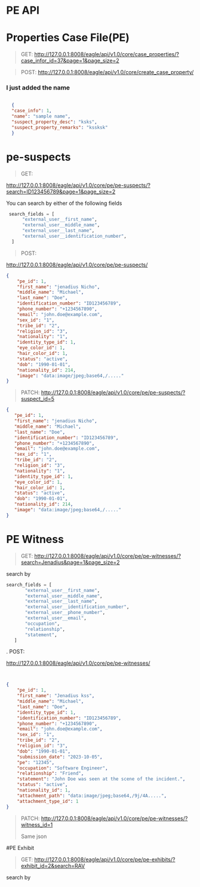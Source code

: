 # PE API

# Properties Case File(PE)
  > GET:
  http://127.0.0.1:8008/eagle/api/v1.0/core/case_properties/?case_infor_id=37&page=1&page_size=2

  > POST:
  http://127.0.0.1:8008/eagle/api/v1.0/core/create_case_property/
> 
  ### I just added the name
  
  ```json

    {
    "case_info": 1,
    "name": "sample name",
    "suspect_property_desc": "ksks",
    "suspect_property_remarks": "kssksk"
    }
```
# pe-suspects
> GET:
> 
  http://127.0.0.1:8008/eagle/api/v1.0/core/pe/pe-suspects/?search=ID123456789&page=1&page_size=2

  You can search by either of the following fields
  ```python
   search_fields = [
        "external_user__first_name",
        "external_user__middle_name",
        "external_user__last_name",
        "external_user__identification_number",
    ]


```
  

>POST:
>
http://127.0.0.1:8008/eagle/api/v1.0/core/pe/pe-suspects/
```json
{
    "pe_id": 1,
    "first_name": "jenadius Nicho",
    "middle_name": "Michael",
    "last_name": "Doe",
    "identification_number": "ID123456789",
    "phone_number": "+1234567890",
    "email": "john.doe@example.com",
    "sex_id": "1",
    "tribe_id": "2",
    "religion_id": "3",
    "nationality": "1",
    "identity_type_id": 1,
    "eye_color_id": 1,
    "hair_color_id": 1,
    "status": "active",
    "dob": "1990-01-01",
    "nationality_id": 214,
    "image": "data:image/jpeg;base64,/....."
}


```


> PATCH: 
  http://127.0.0.1:8008/eagle/api/v1.0/core/pe/pe-suspects/?suspect_id=5
>

 ```json
{
    "pe_id": 1,
    "first_name": "jenadius Nicho",
    "middle_name": "Michael",
    "last_name": "Doe",
    "identification_number": "ID123456789",
    "phone_number": "+1234567890",
    "email": "john.doe@example.com",
    "sex_id": "1",
    "tribe_id": "2",
    "religion_id": "3",
    "nationality": "1",
    "identity_type_id": 1,
    "eye_color_id": 1,
    "hair_color_id": 1,
    "status": "active",
    "dob": "1990-01-01",
    "nationality_id": 214,
    "image": "data:image/jpeg;base64,/....."
}
 ```


# PE Witness
> GET:
 http://127.0.0.1:8008/eagle/api/v1.0/core/pe/pe-witnesses/?search=Jenadius&page=1&page_size=2
>
> 
 search by 
 ```python
search_fields = [
        "external_user__first_name",
        "external_user__middle_name",
        "external_user__last_name",
        "external_user__identification_number",
        "external_user__phone_number",
        "external_user__email",
        "occupation",
        "relationship",
        "statement",
    ]
```

. POST:

 http://127.0.0.1:8008/eagle/api/v1.0/core/pe/pe-witnesses/


```json


{
    "pe_id": 1,
    "first_name": "Jenadius kss",
    "middle_name": "Michael",
    "last_name": "Doe",
    "identity_type_id": 1,
    "identification_number": "ID123456789",
    "phone_number": "+1234567890",
    "email": "john.doe@example.com",
    "sex_id": "1",
    "tribe_id": "2",
    "religion_id": "3",
    "dob": "1990-01-01",
    "submission_date": "2023-10-05",
    "pe": "12345",
    "occupation": "Software Engineer",
    "relationship": "Friend",
    "statement": "John Doe was seen at the scene of the incident.",
    "status": "active",
    "nationality_id": 1,
    "attachment_path": "data:image/jpeg;base64,/9j/4A.....",
    "attachment_type_id": 1
}


```

> PATCH:
http://127.0.0.1:8008/eagle/api/v1.0/core/pe/pe-witnesses/?witness_id=1
>
> Same json

#PE Exhibit

> GET:
http://127.0.0.1:8008/eagle/api/v1.0/core/pe/pe-exhibits/?exhibit_id=2&search=RAV
>

search by











  
